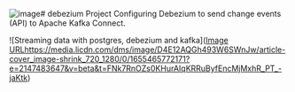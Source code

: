 ![image](https://github.com/Stall-Rental-Project/debezium/assets/71142769/846f8f2d-8ff9-478a-b8e7-65eed499124d)# debezium
Project Configuring Debezium to send change events (API) to Apache Kafka Connect.

![Streaming data with postgres, debezium and kafka]([Image URL](https://media.licdn.com/dms/image/D4E12AQGh493W6SWnJw/article-cover_image-shrink_720_1280/0/1655465772171?e=2147483647&v=beta&t=FNk7RnOZs0KHurAIqKRRuByfEncMjMxhR_PT_-jaKtk)https://media.licdn.com/dms/image/D4E12AQGh493W6SWnJw/article-cover_image-shrink_720_1280/0/1655465772171?e=2147483647&v=beta&t=FNk7RnOZs0KHurAIqKRRuByfEncMjMxhR_PT_-jaKtk)
